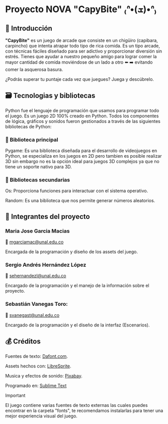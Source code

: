 # Proyecto NOVA "CapyBite" ₍ᐢ•(ܫ)•ᐢ₎

## 📜 Introducción 
**"CapyBite"** es un juego de arcade que consiste en un chigüiro (capibara, carpincho) que intenta atrapar todo tipo de rica comida.
Es un tipo arcade, con técnicas fáciles diseñado para ser adictivo y proporcionar diversión sin estrés. Tienes que ayudar a nuestro pequeño amigo para lograr comer la mayor cantidad de comida moviéndose de un lado a otro ⬅️ ➡️ evitando comer la asquerosa basura.

¿Podrás superar tu puntaje cada vez que juegues? Juega y descúbrelo.

## 🗃️ Tecnologias y bibliotecas 
Python fue el lenguaje de programación que usamos para programar todo el juego. Es un juego 2D 100% creado en Python. Todos los componentes de lógica, gráficos y sonidos fueron gestionados a través de las siguientes bibliotecas de Python:

### 📌 Biblioteca principal
Pygame: Es una biblioteca diseñada para el desarrollo de videojuegos en Python, se especializa en los juegos en 2D pero tambien es posible realizar 3D sin embargo no es la opción ideal para juegos 3D complejos ya que no tiene un soporte nativo para 3D.

### 📌 Bibliotecas secundarias
Os: Proporciona funciones para interactuar con el sistema operativo.

Random: Es una biblioteca que nos permite generar números aleatorios.

## 👤 Integrantes del proyecto
### Maria Jose Garcia Macias
📧 mgarciamac@unal.edu.co

Encargada de la programación y diseño de los assets del juego.
### Sergio Andrés Hernández López
📧 sehernandezl@unal.edu.co

Encargado de la programación y el manejo de la información sobre el proyecto.
### Sebastián Vanegas Toro:
📧 svanegast@unal.edu.co

Encargado de la programación y el diseño de la interfaz (Escenarios).

## 💰 Créditos
Fuentes de texto: [Dafont.com](https://www.dafont.com/es/).

Assets hechos con: [LibreSprite](https://libresprite.github.io/#!/).

Musica y efectos de sonido: [Pixabay](https://pixabay.com/es/sound-effects/).

Programado en: [Sublime Text](https://www.sublimetext.com)

> [!IMPORTANT]
> El juego contiene varias fuentes de texto externas las cuales puedes encontrar en la carpeta "fonts", te recomendamos instalarlas para tener una mejor experiencia visual del juego.
